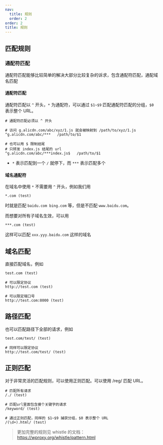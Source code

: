 ```yaml
---
nav:
  title: 规则
  order: 2
order: 2
title: 规则
---
```


## 匹配规则

### 通配符匹配

通配符匹配能够比较简单的解决大部分比较复杂的诉求，包含通配符匹配，通配域名匹配

#### 通配符匹配

通配符匹配以 `^` 开头，`*` 为通配符，可以通过 `$1~$9` 匹配通配符匹配的分组，`$0` 表示整个 URL。

```
# 通配符匹配必须以 ^ 开头

# 访问 g.alicdn.com/abc/xyz/1.js 就会被映射到 /path/to/xyz/1.js
^g.alicdn.com/abc/***   /path/to/$1

# 也可以用 $ 限制结尾
# 只转发 index.js 结尾的 url
^g.alicdn.com/abc/***index.js$   /path/to/$1
```

- `*` 表示匹配到一个 `/` 就停下，而 `***` 表示匹配多个

#### 域名通配符

在域名中使用 `*` 不需要用 `^` 开头，例如我们用

```
*.com (test)
```

时就是匹配 `baidu.com bing.com` 等，但是不匹配 `www.baidu.com`。

而想要对所有子域名生效，可以用

```
***.com (test)
```

这样可以匹配 `xxx.yyy.baidu.com` 这样的域名

## 域名匹配

直接匹配域名，例如

```
test.com (test)

# 可以限定协议
http://test.com (test)

# 可以限定端口号
http://test.com:8000 (test)
```

## 路径匹配

也可以匹配路径下全部的请求，例如

```
test.com/test/ (test)

# 同样可以限定协议
http://test.com/test/ (test)
```

## 正则匹配

对于非常灵活的匹配规则，可以使用正则匹配。可以使用 /reg/ 匹配 URL。

```
# 匹配所有请求
/./ (test)

# 匹配url里面包含摸个关键字的请求
/keyword/ (test)

# 通过正则匹配，同样的 $1~$9 捕获分组，$0 表示整个 URL
/(\d+).html/ (test)
```

> 更加完整的规则见 whistle 的文档：https://wproxy.org/whistle/pattern.html

